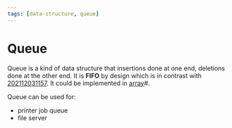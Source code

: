 ```yaml
---
tags: [data-structure, queue]
---
```


# Queue

Queue is a kind of data structure that insertions done at one end, deletions
done at the other end. It is **FIFO** by design which is in contrast with
[202112031157](202112031157.md). It could be implemented in
[array](202112101848.md)#.

Queue can be used for:
- printer job queue
- file server
